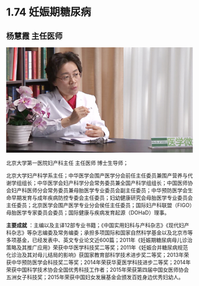 # 1.74 妊娠期糖尿病

## 杨慧霞 主任医师

![1678427222472](image/c01_74/1678427222472.png)

北京大学第一医院妇产科主任 主任医师 博士生导师；

北京大学妇产科学系主任；中华医学会围产医学分会前任主任委员兼围产营养与代谢学组组长；中华医学会妇产科学分会常务委员兼全国产科学组组长；中国医师协会妇产科医师分会常务委员兼母胎医学专业委员会副主任委员；中华预防医学会生命早期发育与成年疾病防控专委会主任委员；妇幼健康研究会母胎医学专业委员会主任委员；北京医学会围产医学专业分会侯任主任委员；国际妇产科联盟（FIGO）母胎医学专家委员会委员；国际健康与疾病发育起源（DOHaD）理事。

**主要成就** ：主编以及主译12部专业书籍；《中国实用妇科与产科杂志》《现代妇产科杂志》等杂志编委及常务编委；承担多项国际和国家自然科学基金以及北京市等多项基金，已经发表中、英文专业论文近600篇；2011年《妊娠期糖尿病母儿诊治策略及其推广应用》荣获中华医学科技奖二等奖；2011年《妊娠合并糖尿病规范化诊治及其对母儿结局的影响》获国家教育部科学技术进步奖二等奖；2013年荣获中华预防医学会科技奖二等奖；2014年荣获华夏医学科技进步二等奖；2014年荣获中国科学技术协会全国优秀科技工作者；2015年荣获第四届中国女医师协会五洲女子科技奖；2015年荣获中国妇女发展基金会颁发百姓身边优秀妇幼人。
